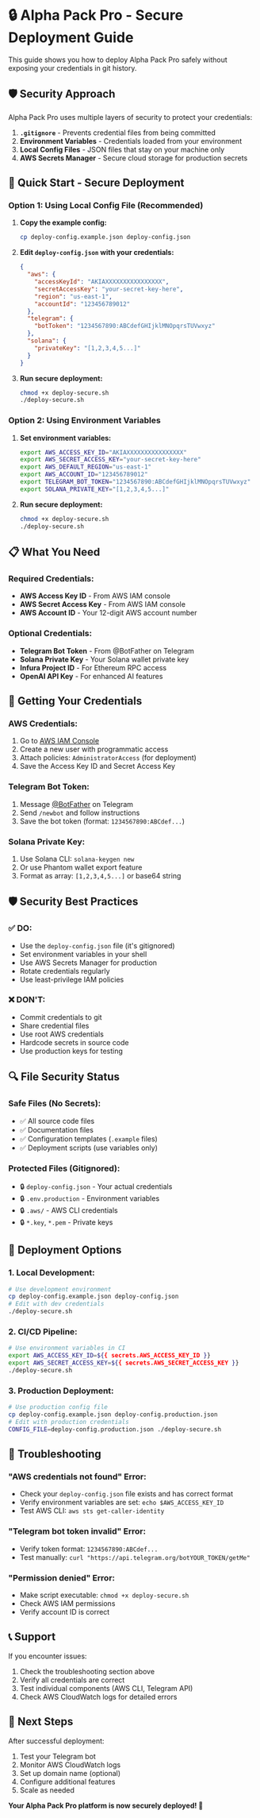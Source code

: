 # 🔒 Alpha Pack Pro - Secure Deployment Guide

This guide shows you how to deploy Alpha Pack Pro safely without exposing your credentials in git history.

## 🛡️ **Security Approach**

Alpha Pack Pro uses multiple layers of security to protect your credentials:

1. **`.gitignore`** - Prevents credential files from being committed
2. **Environment Variables** - Credentials loaded from your environment
3. **Local Config Files** - JSON files that stay on your machine only
4. **AWS Secrets Manager** - Secure cloud storage for production secrets

## 🚀 **Quick Start - Secure Deployment**

### **Option 1: Using Local Config File (Recommended)**

1. **Copy the example config:**
   ```bash
   cp deploy-config.example.json deploy-config.json
   ```

2. **Edit `deploy-config.json` with your credentials:**
   ```json
   {
     "aws": {
       "accessKeyId": "AKIAXXXXXXXXXXXXXXXX",
       "secretAccessKey": "your-secret-key-here",
       "region": "us-east-1",
       "accountId": "123456789012"
     },
     "telegram": {
       "botToken": "1234567890:ABCdefGHIjklMNOpqrsTUVwxyz"
     },
     "solana": {
       "privateKey": "[1,2,3,4,5...]"
     }
   }
   ```

3. **Run secure deployment:**
   ```bash
   chmod +x deploy-secure.sh
   ./deploy-secure.sh
   ```

### **Option 2: Using Environment Variables**

1. **Set environment variables:**
   ```bash
   export AWS_ACCESS_KEY_ID="AKIAXXXXXXXXXXXXXXXX"
   export AWS_SECRET_ACCESS_KEY="your-secret-key-here"
   export AWS_DEFAULT_REGION="us-east-1"
   export AWS_ACCOUNT_ID="123456789012"
   export TELEGRAM_BOT_TOKEN="1234567890:ABCdefGHIjklMNOpqrsTUVwxyz"
   export SOLANA_PRIVATE_KEY="[1,2,3,4,5...]"
   ```

2. **Run secure deployment:**
   ```bash
   chmod +x deploy-secure.sh
   ./deploy-secure.sh
   ```

## 📋 **What You Need**

### **Required Credentials:**
- **AWS Access Key ID** - From AWS IAM console
- **AWS Secret Access Key** - From AWS IAM console  
- **AWS Account ID** - Your 12-digit AWS account number

### **Optional Credentials:**
- **Telegram Bot Token** - From @BotFather on Telegram
- **Solana Private Key** - Your Solana wallet private key
- **Infura Project ID** - For Ethereum RPC access
- **OpenAI API Key** - For enhanced AI features

## 🔧 **Getting Your Credentials**

### **AWS Credentials:**
1. Go to [AWS IAM Console](https://console.aws.amazon.com/iam/)
2. Create a new user with programmatic access
3. Attach policies: `AdministratorAccess` (for deployment)
4. Save the Access Key ID and Secret Access Key

### **Telegram Bot Token:**
1. Message [@BotFather](https://t.me/botfather) on Telegram
2. Send `/newbot` and follow instructions
3. Save the bot token (format: `1234567890:ABCdef...`)

### **Solana Private Key:**
1. Use Solana CLI: `solana-keygen new`
2. Or use Phantom wallet export feature
3. Format as array: `[1,2,3,4,5...]` or base64 string

## 🛡️ **Security Best Practices**

### **✅ DO:**
- Use the `deploy-config.json` file (it's gitignored)
- Set environment variables in your shell
- Use AWS Secrets Manager for production
- Rotate credentials regularly
- Use least-privilege IAM policies

### **❌ DON'T:**
- Commit credentials to git
- Share credential files
- Use root AWS credentials
- Hardcode secrets in source code
- Use production keys for testing

## 🔍 **File Security Status**

### **Safe Files (No Secrets):**
- ✅ All source code files
- ✅ Documentation files  
- ✅ Configuration templates (`.example` files)
- ✅ Deployment scripts (use variables only)

### **Protected Files (Gitignored):**
- 🔒 `deploy-config.json` - Your actual credentials
- 🔒 `.env.production` - Environment variables
- 🔒 `.aws/` - AWS CLI credentials
- 🔒 `*.key`, `*.pem` - Private keys

## 🚀 **Deployment Options**

### **1. Local Development:**
```bash
# Use development environment
cp deploy-config.example.json deploy-config.json
# Edit with dev credentials
./deploy-secure.sh
```

### **2. CI/CD Pipeline:**
```bash
# Use environment variables in CI
export AWS_ACCESS_KEY_ID=${{ secrets.AWS_ACCESS_KEY_ID }}
export AWS_SECRET_ACCESS_KEY=${{ secrets.AWS_SECRET_ACCESS_KEY }}
./deploy-secure.sh
```

### **3. Production Deployment:**
```bash
# Use production config file
cp deploy-config.example.json deploy-config.production.json
# Edit with production credentials
CONFIG_FILE=deploy-config.production.json ./deploy-secure.sh
```

## 🔧 **Troubleshooting**

### **"AWS credentials not found" Error:**
- Check your `deploy-config.json` file exists and has correct format
- Verify environment variables are set: `echo $AWS_ACCESS_KEY_ID`
- Test AWS CLI: `aws sts get-caller-identity`

### **"Telegram bot token invalid" Error:**
- Verify token format: `1234567890:ABCdef...`
- Test manually: `curl "https://api.telegram.org/botYOUR_TOKEN/getMe"`

### **"Permission denied" Error:**
- Make script executable: `chmod +x deploy-secure.sh`
- Check AWS IAM permissions
- Verify account ID is correct

## 📞 **Support**

If you encounter issues:
1. Check the troubleshooting section above
2. Verify all credentials are correct
3. Test individual components (AWS CLI, Telegram API)
4. Check AWS CloudWatch logs for detailed errors

## 🎯 **Next Steps**

After successful deployment:
1. Test your Telegram bot
2. Monitor AWS CloudWatch logs
3. Set up domain name (optional)
4. Configure additional features
5. Scale as needed

**Your Alpha Pack Pro platform is now securely deployed! 🚀**
